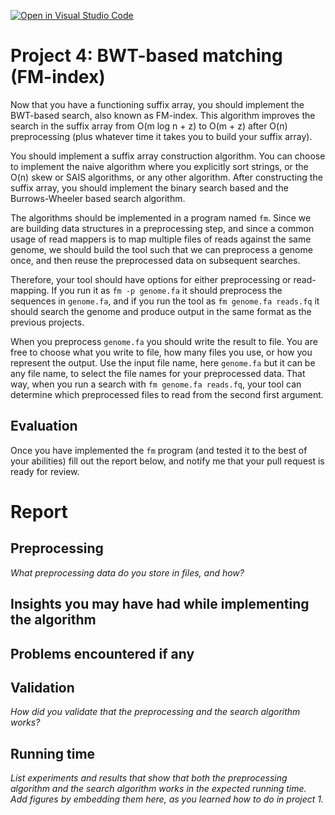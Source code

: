 [![Open in Visual Studio Code](https://classroom.github.com/assets/open-in-vscode-c66648af7eb3fe8bc4f294546bfd86ef473780cde1dea487d3c4ff354943c9ae.svg)](https://classroom.github.com/online_ide?assignment_repo_id=9272621&assignment_repo_type=AssignmentRepo)
# Project 4: BWT-based matching (FM-index)

Now that you have a functioning suffix array, you should implement the BWT-based search, also known as FM-index. This algorithm improves the search in the suffix array from O(m log n + z) to O(m + z) after O(n) preprocessing (plus whatever time it takes you to build your suffix array).

You should implement a suffix array construction algorithm. You can choose to implement the naive algorithm where you explicitly sort strings, or the O(n) skew or SAIS algorithms, or any other algorithm. After constructing the suffix array, you should implement the binary search based and the Burrows-Wheeler based search algorithm.

The algorithms should be implemented in a program named `fm`. Since we are building data structures in a preprocessing step, and since a common usage of read mappers is to map multiple files of reads against the same genome, we should build the tool such that we can preprocess a genome once, and then reuse the preprocessed data on subsequent searches.

Therefore, your tool should have options for either preprocessing or read-mapping. If you run it as `fm -p genome.fa` it should preprocess the sequences in `genome.fa`, and if you run the tool as  `fm genome.fa reads.fq` it should search the genome and produce output in the same format as the previous projects.

When you preprocess `genome.fa` you should write the result to file. You are free to choose what you write to file, how many files you use, or how you represent the output. Use the input file name, here `genome.fa` but it can be any file name, to select the file names for your preprocessed data. That way, when you run a search with `fm genome.fa reads.fq`, your tool can determine which preprocessed files to read from the second first argument.

## Evaluation

Once you have implemented the `fm` program (and tested it to the best of your abilities) fill out the report below, and notify me that your pull request is ready for review.

# Report

## Preprocessing

*What preprocessing data do you store in files, and how?*

## Insights you may have had while implementing the algorithm

## Problems encountered if any

## Validation

*How did you validate that the preprocessing and the search algorithm works?*

## Running time

*List experiments and results that show that both the preprocessing algorithm and the search algorithm works in the expected running time. Add figures by embedding them here, as you learned how to do in project 1.*

